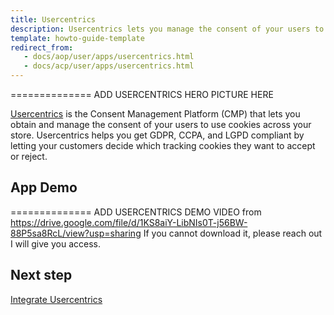 ```yaml
---
title: Usercentrics
description: Usercentrics lets you manage the consent of your users to use cookies across your Spryker store
template: howto-guide-template
redirect_from:
   - docs/aop/user/apps/usercentrics.html
   - docs/acp/user/apps/usercentrics.html
---
```


============== ADD USERCENTRICS HERO PICTURE HERE

[Usercentrics](https://usercentrics.com/) is the Consent Management Platform (CMP) that lets you obtain and manage the consent of your users to use cookies across your store. Usercentrics helps you get GDPR, CCPA, and LGPD compliant by letting your customers decide which tracking cookies they want to accept or reject.

## App Demo

============== ADD USERCENTRICS DEMO VIDEO from https://drive.google.com/file/d/1KS8aiY-LibNIs0T-j56BW-88P5sa8RcL/view?usp=sharing If you cannot download it, please reach out I will give you access.

## Next step

[Integrate Usercentrics](/docs/pbc/all/usercentrics/integrate-usercentrics.html)